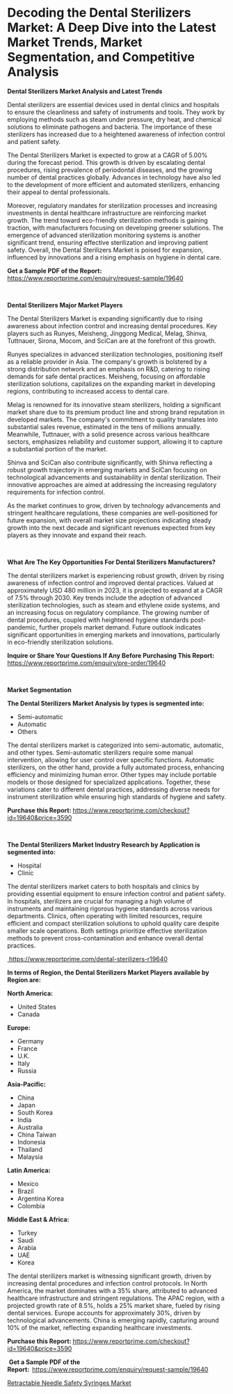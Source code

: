 <p><h1>Decoding the Dental Sterilizers Market: A Deep Dive into the Latest Market Trends, Market Segmentation, and Competitive Analysis</h1></p><p><strong>Dental Sterilizers Market Analysis and Latest Trends</strong></p>
<p><p>Dental sterilizers are essential devices used in dental clinics and hospitals to ensure the cleanliness and safety of instruments and tools. They work by employing methods such as steam under pressure, dry heat, and chemical solutions to eliminate pathogens and bacteria. The importance of these sterilizers has increased due to a heightened awareness of infection control and patient safety.</p><p>The Dental Sterilizers Market is expected to grow at a CAGR of 5.00% during the forecast period. This growth is driven by escalating dental procedures, rising prevalence of periodontal diseases, and the growing number of dental practices globally. Advances in technology have also led to the development of more efficient and automated sterilizers, enhancing their appeal to dental professionals.</p><p>Moreover, regulatory mandates for sterilization processes and increasing investments in dental healthcare infrastructure are reinforcing market growth. The trend toward eco-friendly sterilization methods is gaining traction, with manufacturers focusing on developing greener solutions. The emergence of advanced sterilization monitoring systems is another significant trend, ensuring effective sterilization and improving patient safety. Overall, the Dental Sterilizers Market is poised for expansion, influenced by innovations and a rising emphasis on hygiene in dental care.</p></p>
<p><strong>Get a Sample PDF of the Report:&nbsp;</strong> <a href="https://www.reportprime.com/enquiry/request-sample/19640?utm_campaign=2989&utm_medium=2&utm_source=Github&utm_content=ia&utm_term=20032025&utm_id=dental-sterilizers">https://www.reportprime.com/enquiry/request-sample/19640</a></p>
<p>&nbsp;</p>
<p><strong>Dental Sterilizers Major Market Players</strong></p>
<p><p>The Dental Sterilizers Market is expanding significantly due to rising awareness about infection control and increasing dental procedures. Key players such as Runyes, Meisheng, Jinggong Medical, Melag, Shinva, Tuttnauer, Sirona, Mocom, and SciCan are at the forefront of this growth.</p><p>Runyes specializes in advanced sterilization technologies, positioning itself as a reliable provider in Asia. The company's growth is bolstered by a strong distribution network and an emphasis on R&D, catering to rising demands for safe dental practices. Meisheng, focusing on affordable sterilization solutions, capitalizes on the expanding market in developing regions, contributing to increased access to dental care.</p><p>Melag is renowned for its innovative steam sterilizers, holding a significant market share due to its premium product line and strong brand reputation in developed markets. The company's commitment to quality translates into substantial sales revenue, estimated in the tens of millions annually. Meanwhile, Tuttnauer, with a solid presence across various healthcare sectors, emphasizes reliability and customer support, allowing it to capture a substantial portion of the market.</p><p>Shinva and SciCan also contribute significantly, with Shinva reflecting a robust growth trajectory in emerging markets and SciCan focusing on technological advancements and sustainability in dental sterilization. Their innovative approaches are aimed at addressing the increasing regulatory requirements for infection control.</p><p>As the market continues to grow, driven by technology advancements and stringent healthcare regulations, these companies are well-positioned for future expansion, with overall market size projections indicating steady growth into the next decade and significant revenues expected from key players as they innovate and expand their reach.</p></p>
<p>&nbsp;</p>
<p><strong>What Are The Key Opportunities For Dental Sterilizers Manufacturers?</strong></p>
<p><p>The dental sterilizers market is experiencing robust growth, driven by rising awareness of infection control and improved dental practices. Valued at approximately USD 480 million in 2023, it is projected to expand at a CAGR of 7.5% through 2030. Key trends include the adoption of advanced sterilization technologies, such as steam and ethylene oxide systems, and an increasing focus on regulatory compliance. The growing number of dental procedures, coupled with heightened hygiene standards post-pandemic, further propels market demand. Future outlook indicates significant opportunities in emerging markets and innovations, particularly in eco-friendly sterilization solutions.</p></p>
<p><strong>Inquire or Share Your Questions If Any Before Purchasing This Report:</strong> <a href="https://www.reportprime.com/enquiry/pre-order/19640?utm_campaign=2989&utm_medium=2&utm_source=Github&utm_content=ia&utm_term=20032025&utm_id=dental-sterilizers">https://www.reportprime.com/enquiry/pre-order/19640</a></p>
<p>&nbsp;</p>
<p><strong>Market Segmentation</strong></p>
<p><strong>The Dental Sterilizers Market Analysis by types is segmented into:</strong></p>
<p><ul><li>Semi-automatic</li><li>Automatic</li><li>Others</li></ul></p>
<p><p>The dental sterilizers market is categorized into semi-automatic, automatic, and other types. Semi-automatic sterilizers require some manual intervention, allowing for user control over specific functions. Automatic sterilizers, on the other hand, provide a fully automated process, enhancing efficiency and minimizing human error. Other types may include portable models or those designed for specialized applications. Together, these variations cater to different dental practices, addressing diverse needs for instrument sterilization while ensuring high standards of hygiene and safety.</p></p>
<p><strong>Purchase this Report:&nbsp;</strong><a href="https://www.reportprime.com/checkout?id=19640&price=3590&utm_campaign=2989&utm_medium=2&utm_source=Github&utm_content=ia&utm_term=20032025&utm_id=dental-sterilizers">https://www.reportprime.com/checkout?id=19640&price=3590</a></p>
<p>&nbsp;</p>
<p><strong>The Dental Sterilizers Market Industry Research by Application is segmented into:</strong></p>
<p><ul><li>Hospital</li><li>Clinic</li></ul></p>
<p><p>The dental sterilizers market caters to both hospitals and clinics by providing essential equipment to ensure infection control and patient safety. In hospitals, sterilizers are crucial for managing a high volume of instruments and maintaining rigorous hygiene standards across various departments. Clinics, often operating with limited resources, require efficient and compact sterilization solutions to uphold quality care despite smaller scale operations. Both settings prioritize effective sterilization methods to prevent cross-contamination and enhance overall dental practices.</p></p>
<p><a href="https://www.reportprime.com/dental-sterilizers-r19640?utm_campaign=2989&utm_medium=2&utm_source=Github&utm_content=ia&utm_term=20032025&utm_id=dental-sterilizers">&nbsp;https://www.reportprime.com/dental-sterilizers-r19640</a></p>
<p><strong>In terms of Region, the Dental Sterilizers Market Players available by Region are:</strong></p>
<p>
    <p> <strong> North America: </strong>
        <ul>
            <li>United States</li>
            <li>Canada</li>
        </ul>
        </p> 
    <p> <strong> Europe: </strong>
        <ul>
            <li>Germany</li>
            <li>France</li>
            <li>U.K.</li>
            <li>Italy</li>
            <li>Russia</li>
        </ul>
        </p> 
    <p> <strong> Asia-Pacific: </strong>
        <ul>
            <li>China</li>
            <li>Japan</li>
            <li>South Korea</li>
            <li>India</li>
            <li>Australia</li>
            <li>China Taiwan</li>
            <li>Indonesia</li>
            <li>Thailand</li>
            <li>Malaysia</li>
        </ul>
        </p> 
    <p> <strong> Latin America: </strong>
        <ul>
            <li>Mexico</li>
            <li>Brazil</li>
            <li>Argentina Korea</li>
            <li>Colombia</li>
        </ul>
        </p> 
    <p> <strong> Middle East & Africa: </strong>
        <ul>
            <li>Turkey</li>
            <li>Saudi</li>
            <li>Arabia</li>
            <li>UAE</li>
            <li>Korea</li>
        </ul>
    </p>
    </p>
<p><p>The dental sterilizers market is witnessing significant growth, driven by increasing dental procedures and infection control protocols. In North America, the market dominates with a 35% share, attributed to advanced healthcare infrastructure and stringent regulations. The APAC region, with a projected growth rate of 8.5%, holds a 25% market share, fueled by rising dental services. Europe accounts for approximately 30%, driven by technological advancements. China is emerging rapidly, capturing around 10% of the market, reflecting expanding healthcare investments.</p></p>
<p><strong>Purchase this Report: </strong><a href="https://www.reportprime.com/checkout?id=19640&price=3590&utm_campaign=2989&utm_medium=2&utm_source=Github&utm_content=ia&utm_term=20032025&utm_id=dental-sterilizers">https://www.reportprime.com/checkout?id=19640&price=3590</a></p>
<p>&nbsp;<strong>Get a Sample PDF of the Report:&nbsp;&nbsp;</strong><a href="https://www.reportprime.com/enquiry/request-sample/19640?utm_campaign=2989&utm_medium=2&utm_source=Github&utm_content=ia&utm_term=20032025&utm_id=dental-sterilizers">https://www.reportprime.com/enquiry/request-sample/19640</a></p>
<p><strong></strong></p>
<p><p><a href="https://github.com/furnoirons9e/Market-Research-Report-List-1/blob/main/retractable-needle-safety-syringes-market.md?utm_campaign=2989&utm_medium=2&utm_source=Github&utm_content=ia&utm_term=20032025&utm_id=dental-sterilizers">Retractable Needle Safety Syringes Market</a></p></p>